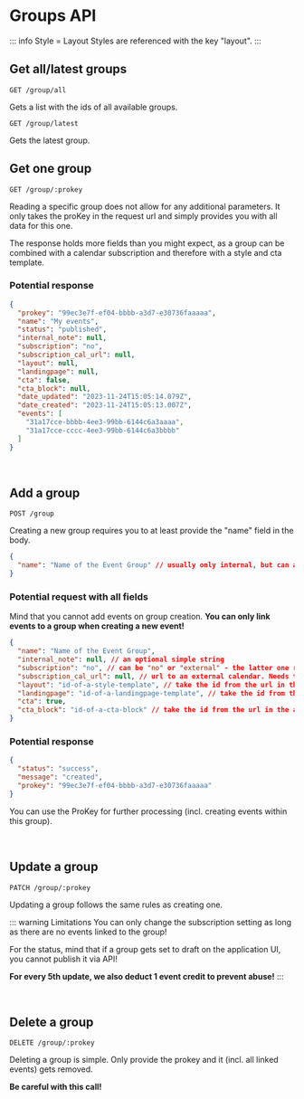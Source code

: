 
# Groups API

::: info Style = Layout
Styles are referenced with the key "layout".
:::

## Get all/latest groups

```
GET /group/all
```

Gets a list with the ids of all available groups.

```
GET /group/latest
```

Gets the latest group.

## Get one group

```
GET /group/:prokey
```

Reading a specific group does not allow for any additional parameters. It only takes the proKey in the request url and simply provides you with all data for this one.

The response holds more fields than you might expect, as a group can be combined with a calendar subscription and therefore with a style and cta template.

### Potential response

```json
{
  "prokey": "99ec3e7f-ef04-bbbb-a3d7-e30736faaaaa",
  "name": "My events",
  "status": "published",
  "internal_note": null,
  "subscription": "no",
  "subscription_cal_url": null,
  "layout": null,
  "landingpage": null,
  "cta": false,
  "cta_block": null,
  "date_updated": "2023-11-24T15:05:14.079Z",
  "date_created": "2023-11-24T15:05:13.007Z",
  "events": [
    "31a17cce-bbbb-4ee3-99bb-6144c6a3aaaa",
    "31a17cce-cccc-4ee3-99bb-6144c6a3bbbb"
  ]
}
```

<br />

## Add a group

```
POST /group
```

Creating a new group requires you to at least provide the "name" field in the body.

```json
{
  "name": "Name of the Event Group" // usually only internal, but can also appear publicly, if you use the subscription functionality!
}
```

### Potential request with all fields

Mind that you cannot add events on group creation. **You can only link events to a group when creating a new event!**

```json
{
  "name": "Name of the Event Group",
  "internal_note": null, // an optional simple string
  "subscription": "no", // can be "no" or "external" - the latter one requires a subscription_cal_url
  "subscription_cal_url": null, // url to an external calendar. Needs to start with "http"! Usually ends with ".ics"
  "layout": "id-of-a-style-template", // take the id from the url in the application or the response when creating one via API
  "landingpage": "id-of-a-landingpage-template", // take the id from the url in the application or the response when creating one via API
  "cta": true,
  "cta_block": "id-of-a-cta-block" // take the id from the url in the application or the response when creating one via API
}
```

### Potential response

```json
{
  "status": "success",
  "message": "created",
  "prokey": "99ec3e7f-ef04-bbbb-a3d7-e30736faaaaa"
}
```

You can use the ProKey for further processing (incl. creating events within this group).

<br />

## Update a group

```
PATCH /group/:prokey
```

Updating a group follows the same rules as creating one.

::: warning Limitations
You can only change the subscription setting as long as there are no events linked to the group!

For the status, mind that if a group gets set to draft on the application UI, you cannot publish it via API!

**For every 5th update, we also deduct 1 event credit to prevent abuse!**
:::

<br />

## Delete a group

```
DELETE /group/:prokey
```

Deleting a group is simple. Only provide the prokey and it (incl. all linked events) gets removed.

**Be careful with this call!**